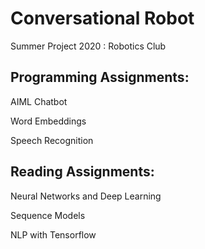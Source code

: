 # Conversational Robot
Summer Project 2020 : Robotics Club

## Programming Assignments:

AIML Chatbot

Word Embeddings

Speech Recognition

## Reading Assignments:

Neural Networks and Deep Learning

Sequence Models

NLP with Tensorflow


